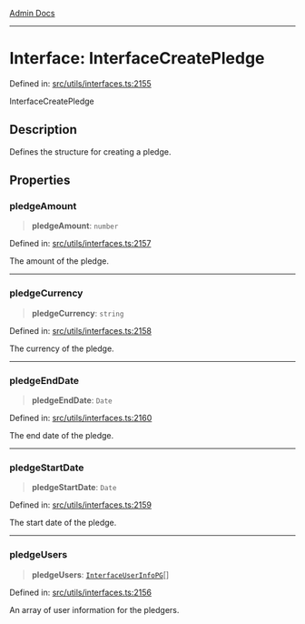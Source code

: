 [Admin Docs](/)

***

# Interface: InterfaceCreatePledge

Defined in: [src/utils/interfaces.ts:2155](https://github.com/PalisadoesFoundation/talawa-admin/blob/main/src/utils/interfaces.ts#L2155)

InterfaceCreatePledge

## Description

Defines the structure for creating a pledge.

## Properties

### pledgeAmount

> **pledgeAmount**: `number`

Defined in: [src/utils/interfaces.ts:2157](https://github.com/PalisadoesFoundation/talawa-admin/blob/main/src/utils/interfaces.ts#L2157)

The amount of the pledge.

***

### pledgeCurrency

> **pledgeCurrency**: `string`

Defined in: [src/utils/interfaces.ts:2158](https://github.com/PalisadoesFoundation/talawa-admin/blob/main/src/utils/interfaces.ts#L2158)

The currency of the pledge.

***

### pledgeEndDate

> **pledgeEndDate**: `Date`

Defined in: [src/utils/interfaces.ts:2160](https://github.com/PalisadoesFoundation/talawa-admin/blob/main/src/utils/interfaces.ts#L2160)

The end date of the pledge.

***

### pledgeStartDate

> **pledgeStartDate**: `Date`

Defined in: [src/utils/interfaces.ts:2159](https://github.com/PalisadoesFoundation/talawa-admin/blob/main/src/utils/interfaces.ts#L2159)

The start date of the pledge.

***

### pledgeUsers

> **pledgeUsers**: [`InterfaceUserInfoPG`](InterfaceUserInfoPG.md)[]

Defined in: [src/utils/interfaces.ts:2156](https://github.com/PalisadoesFoundation/talawa-admin/blob/main/src/utils/interfaces.ts#L2156)

An array of user information for the pledgers.
